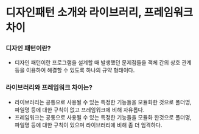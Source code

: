 # 디자인패턴 소개와 라이브러리, 프레임워크 차이

### 디자인 패턴이란?

- 디자인 패턴이란 프로그램을 설계할 때 발생했던 문제점들을 객체 간의 상호 관계 등을 이용하여 해결할 수 있도록 하나의 규약 형태이다.

### 라이브러리와 프레임워크 차이는?

- 라이브러리는 공통으로 사용될 수 있는 특정한 기능들을 모듈화한 것으로 폴더명, 파일명 등에 대한 규칙이 없고 프레임워크에 비해 자유롭다.
- 프레임워크는 공통으로 사용될 수 있는 특정한 기능들을 모듈화 한것으로 폴더명, 파일명 등에 대한 규칙이 있으며 라이브러리에 비해 좀 더 엄격하다.
